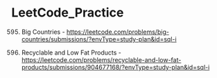 # LeetCode_Practice

595. Big Countries - https://leetcode.com/problems/big-countries/submissions/?envType=study-plan&id=sql-i

1757. Recyclable and Low Fat Products - https://leetcode.com/problems/recyclable-and-low-fat-products/submissions/904677168/?envType=study-plan&id=sql-i
